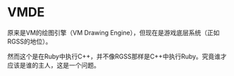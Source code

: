 VMDE
====

原来是VM的绘图引擎（VM Drawing Engine），但现在是游戏底层系统（正如RGSS的地位）。

然而这个是在Ruby中执行C++，并不像RGSS那样是C++中执行Ruby。究竟谁才应该是谁的主人，这是一个问题。
